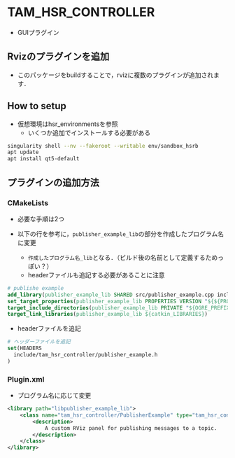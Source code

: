 # TAM_HSR_CONTROLLER

- GUIプラグイン

## Rvizのプラグインを追加

- このパッケージをbuildすることで，rvizに複数のプラグインが追加されます．

## How to setup

- 仮想環境はhsr_environmentsを参照
  - いくつか追加でインストールする必要がある

```bash
singularity shell --nv --fakeroot --writable env/sandbox_hsrb
apt update
apt install qt5-default
```

## プラグインの追加方法

### CMakeLists

- 必要な手順は2つ

- 以下の行を参考に，`publisher_example_lib`の部分を作成したプログラム名に変更
  - `作成したプログラム名_lib`となる．（ビルド後の名前として定義するためっぽい？）
  - headerファイルも追記する必要があることに注意

```cmake
# publishe example
add_library(publisher_example_lib SHARED src/publisher_example.cpp include/tam_hsr_controller/publisher_example.h)
set_target_properties(publisher_example_lib PROPERTIES VERSION "${${PROJECT_NAME}_VERSION}")
target_include_directories(publisher_example_lib PRIVATE "${OGRE_PREFIX_DIR}/include")
target_link_libraries(publisher_example_lib ${catkin_LIBRARIES})
```

- headerファイルを追記

```cmake
# ヘッダーファイルを追記
set(HEADERS
  include/tam_hsr_controller/publisher_example.h
)
```

### Plugin.xml

- プログラム名に応じて変更

```xml
<library path="libpublisher_example_lib">
    <class name="tam_hsr_controller/PublisherExample" type="tam_hsr_controller::PublisherExample" base_class_type="rviz::Panel">
        <description>
            A custom RViz panel for publishing messages to a topic.
        </description>
    </class>
</library>
```
